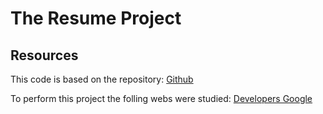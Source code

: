 # The Resume Project

## Resources

This code is based on the repository: [Github](https://github.com/udacity/frontend-nanodegree-resume)

To perform this project the folling webs were studied:
[Developers Google](https://developers.google.com/maps/documentation/javascript/tutorial)

